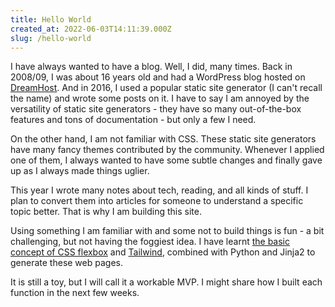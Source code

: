 ```yaml
---
title: Hello World
created_at: 2022-06-03T14:11:39.000Z
slug: /hello-world
---
```


I have always wanted to have a blog. Well, I did, many times. Back in 2008/09, I was about 16 years old and had a WordPress blog hosted on [DreamHost](https://www.dreamhost.com/). And in 2016, I used a popular static site generator (I can't recall the name) and wrote some posts on it. I have to say I am annoyed by the versatility of static site generators - they have so many out-of-the-box features and tons of documentation - but only a few I need.

On the other hand, I am not familiar with CSS. These static site generators have many fancy themes contributed by the community. Whenever I applied one of them, I always wanted to have some subtle changes and finally gave up as I always made things uglier.

This year I wrote many notes about tech, reading, and all kinds of stuff. I plan to convert them into articles for someone to understand a specific topic better. That is why I am building this site.

Using something I am familiar with and some not to build things is fun - a bit challenging, but not having the foggiest idea. I have learnt [the basic concept of CSS flexbox](https://developer.mozilla.org/en-US/docs/Web/CSS/CSS_Flexible_Box_Layout/Basic_Concepts_of_Flexbox) and [Tailwind](https://tailwindcss.com/), combined with Python and Jinja2 to generate these web pages.

It is still a toy, but I will call it a workable MVP. I might share how I built each function in the next few weeks.
